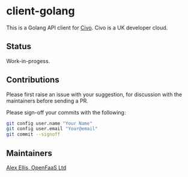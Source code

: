 # client-golang

This is a Golang API client for [Civo](https://civo.com). Civo is a UK developer cloud.

## Status

Work-in-progess.

## Contributions

Please first raise an issue with your suggestion, for discussion with the maintainers before sending a PR.

Please sign-off your commits with the following:

```sh
git config user.name "Your Name"
git config user.email "Your@email"
git commit --signoff
``` 

## Maintainers

[Alex Ellis, OpenFaaS Ltd](https://github.com/alexellis/)

